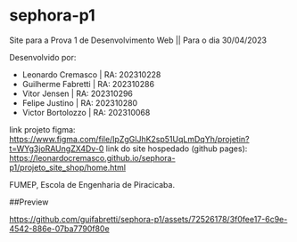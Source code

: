 # sephora-p1
Site para a Prova 1 de Desenvolvimento Web || Para o dia 30/04/2023

Desenvolvido por:
- Leonardo Cremasco | RA: 202310228
- Guilherme Fabretti | RA: 202310286
- Vitor Jensen | RA: 202310296
- Felipe Justino | RA: 202310280
- Victor Bortolozzo | RA: 202310068

link projeto figma: https://www.figma.com/file/IpZgGlJhK2sp51UqLmDqYh/projetin?t=WYg3joRAUngZX4Dv-0
link do site hospedado (github pages): https://leonardocremasco.github.io/sephora-p1/projeto_site_shop/home.html

FUMEP, Escola de Engenharia de Piracicaba.

##Preview

https://github.com/guifabretti/sephora-p1/assets/72526178/3f0fee17-6c9e-4542-886e-07ba7790f80e

